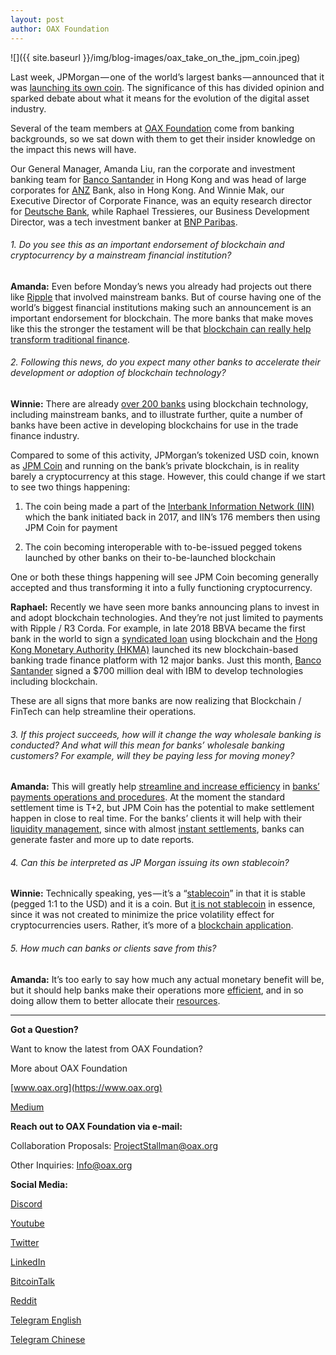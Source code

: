 ```yaml
---
layout: post
author: OAX Foundation
---
```


![]({{ site.baseurl }}/img/blog-images/oax_take_on_the_jpm_coin.jpeg)

Last week, JPMorgan — one of the world’s largest banks — announced that it was [launching its own coin](https://www.cnbc.com/2019/02/13/jp-morgan-is-rolling-out-the-first-us-bank-backed-cryptocurrency-to-transform-payments--.html). The significance of this has divided opinion and sparked debate about what it means for the evolution of the digital asset industry.

Several of the team members at [OAX Foundation](https://www.oax.org/en) come from banking backgrounds, so we sat down with them to get their insider knowledge on the impact this news will have.

Our General Manager, Amanda Liu, ran the corporate and investment banking team for [Banco Santander](https://www.enterprisetimes.co.uk/2019/02/18/banco-santander-to-accelerate-transformation-with-ibm-blockchain/) in Hong Kong and was head of large corporates for [ANZ](https://bluenotes.anz.com/posts/2018/01/longread-everything-you-ll-ever-need-to-know-about-blockhain-and-more) Bank, also in Hong Kong. And Winnie Mak, our Executive Director of Corporate Finance, was an equity research director for [Deutsche Bank](https://www.db.com/company/en/cryptocurrencies-and-blockchain.htm), while Raphael Tressieres, our Business Development Director, was a tech investment banker at [BNP Paribas](https://securities.bnpparibas.com/insights/what-is-blockchain.html).

###### 1. Do you see this as an important endorsement of blockchain and cryptocurrency by a mainstream financial institution?

**Amanda:** Even before Monday’s news you already had projects out there like [Ripple](https://ethereumworldnews.com/banco-santander-to-expand-ripple-xrp-powered-payment-platform-to-more-european-countries/) that involved mainstream banks. But of course having one of the world’s biggest financial institutions making such an announcement is an important endorsement for blockchain. The more banks that make moves like this the stronger the testament will be that [blockchain can really help transform traditional finance](https://www.ubs.com/microsites/innovation/en/teasers/_jcr_content/mainpar/gridcontrol/col1/actionbutton.1656714339.file/bGluay9wYXRoPS9jb250ZW50L2RhbS91YnMvbWFnYXppbmVzL2lubm92YXRpb24vZG9jdW1lbnRzL3doaXRlcGFwZXItMTkwNTE2LnBkZg==/whitepaper-190516.pdf).

###### 2. Following this news, do you expect many other banks to accelerate their development or adoption of blockchain technology?

**Winnie:** There are already [over 200 banks](https://hackernoon.com/comprehensive-list-of-banks-using-blockchain-technology-97c08fa88385) using blockchain technology, including mainstream banks, and to illustrate further, quite a number of banks have been active in developing blockchains for use in the trade finance industry.

Compared to some of this activity, JPMorgan’s tokenized USD coin, known as [JPM Coin](https://ftalphaville.ft.com/2019/02/14/1550156933000/JPMorgan-jumps-on-the-stablecoin-bland-wagon-/) and running on the bank’s private blockchain, is in reality barely a cryptocurrency at this stage. However, this could change if we start to see two things happening:

1. The coin being made a part of the [Interbank Information Network (IIN)](https://ftalphaville.ft.com/2019/02/14/1550156933000/JPMorgan-jumps-on-the-stablecoin-bland-wagon-/) which the bank initiated back in 2017, and IIN’s 176 members then using JPM Coin for payment

2. The coin becoming interoperable with to-be-issued pegged tokens launched by other banks on their to-be-launched blockchain

One or both these things happening will see JPM Coin becoming generally accepted and thus transforming it into a fully functioning cryptocurrency.

**Raphael:** Recently we have seen more banks announcing plans to invest in and adopt blockchain technologies. And they’re not just limited to payments with Ripple / R3 Corda. For example, in late 2018 BBVA became the first bank in the world to sign a [syndicated loan](https://www.bbva.com/en/bbva-signs-world-first-blockchain-based-syndicated-loan-arrangement-with-red-electrica-corporacion/) using blockchain and the [Hong Kong Monetary Authority (HKMA)](https://cointelegraph.com/news/hsbc-bnp-paribas-stanchart-others-launch-hong-kong-blockchain-trade-finance-platform) launched its new blockchain-based banking trade finance platform with 12 major banks. Just this month, [Banco Santander](https://cointelegraph.com/news/santander-enters-700-million-deal-to-use-ibms-tech-including-blockchain) signed a $700 million deal with IBM to develop technologies including blockchain.

These are all signs that more banks are now realizing that Blockchain / FinTech can help streamline their operations.

###### 3. If this project succeeds, how will it change the way wholesale banking is conducted? And what will this mean for banks’ wholesale banking customers? For example, will they be paying less for moving money?

**Amanda:** This will greatly help [streamline and increase efficiency](https://bluenotes.anz.com/media/1002/ANZ_WellsFargo_DLT_Paper_HIRES.pdf) in [banks’ payments operations and procedures](https://santanderinnoventures.com/wp-content/uploads/2015/06/The-Fintech-2-0-Paper.pdf). At the moment the standard settlement time is T+2, but JPM Coin has the potential to make settlement happen in close to real time. For the banks’ clients it will help with their [liquidity management](https://www.coindesk.com/blockchain-can-finally-fulfill-promise-global-payments), since with almost [instant settlements](https://www.reuters.com/article/us-canada-tech-blockchain/bank-of-canada-tmx-say-blockchain-feasible-for-securities-settlement-idUSKBN1IC18G), banks can generate faster and more up to date reports.

###### 4. Can this be interpreted as JP Morgan issuing its own stablecoin?

**Winnie:** Technically speaking, yes — it’s a “[stablecoin](https://medium.com/@OAX_Foundation/building-a-sustainable-environment-for-digital-asset-exchange-stablecoins-892ffa6f4859)” in that it is stable (pegged 1:1 to the USD) and it is a coin. But [it is not stablecoin](https://www.forbes.com/sites/madhvimavadiya/2019/02/17/jp-morgans-cryptocurrency-jpm-coin-is-not-a-cryptocurrency/#55161c6c21d1) in essence, since it was not created to minimize the price volatility effect for cryptocurrencies users. Rather, it’s more of a [blockchain application](https://www.reuters.com/article/us-jp-morgan-blockchain/jpmorgan-chase-to-create-digital-coins-using-blockchain-for-payments-idUSKCN1Q321P).

###### 5. How much can banks or clients save from this?

**Amanda:** It’s too early to say how much any actual monetary benefit will be, but it should help banks make their operations more [efficient](https://londonspeakerbureau.com/blockchain-7-benefits-financial-industry/), and in so doing allow them to better allocate their [resources](https://www.cbinsights.com/research/blockchain-disrupting-banking/).

---

**Got a Question?**

Want to know the latest from OAX Foundation?

More about OAX Foundation

[www.oax.org](https://www.oax.org)

[Medium](https://medium.com/@OAX_Foundation)  
  

**Reach out to OAX Foundation via e-mail:**

Collaboration Proposals: [ProjectStallman@oax.org](ProjectStallman@oax.org)

Other Inquiries: [Info@oax.org](Info@oax.org)

**Social Media:**

[Discord](https://discordapp.com/invite/ZH5YHkb)

[Youtube](https://bit.ly/2Bvsk73)

[Twitter](https://twitter.com/OAX_Foundation)

[LinkedIn](https://www.linkedin.com/company/oax-foundation/)

[BitcoinTalk](http://bitcointalk.org/index.php?topic=1943946)

[Reddit](https://www.reddit.com/r/OpenANX/)

[Telegram English](https://t.me/openanxteam)

[Telegram Chinese](https://t.me/oax_cn)